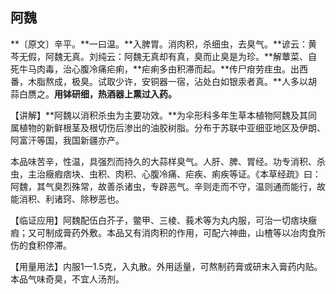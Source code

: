 ## 阿魏

**〔原文〕辛平。**一曰温。**入脾胃。消肉积，杀细虫，去臭气。**谚云：黄芩无假，阿魏无真。刘纯云：阿魏无真却有真，臭而止臭是为珍。**解蕈菜、自死牛马肉毒，治心腹冷痛疟痢，**疟痢多由积滞而起。**传尸疳劳疰虫。出西番，木脂熬成，极臭。试取少许，安铜器一宿，沾处白如银汞者真。**人多以胡蒜白赝之。**用钵研细，热酒器上熏过入药。**

【讲解】**阿魏以消积杀虫为主要功效。**为伞形科多年生草本植物阿魏及其同属植物的新鲜根茎及根切伤后渗出的油胶树脂。分布于苏联中亚细亚地区及伊朗、阿富汗等国，我国新疆亦产。

本品味苦辛，性温，具强烈而持久的大蒜样臭气。人肝、脾、胃经。功专消积、杀虫，主治癥瘕痞块、虫积、肉积、心腹冷痛、疟疾、痢疾等证。《本草经疏》曰：阿魏，其气臭烈殊常，故善杀诸虫，专辟恶气。辛则走而不守，温则通而能行，故能消积、利诸窍、除秽恶也。

【临证应用】阿魏配伍白芥子，鳖甲、三棱、莪术等为丸内服，可治一切痞块癥瘕；又可制成膏药外敷。本品又有消肉积的作用，可配六神曲，山楂等以冶肉食所伤的食积停滞。

【用量用法】内服1一1.5克，入丸散。外用适量，可熬制药膏或研末入膏药内贴。本品气味奇臭，不宜人汤剂。
